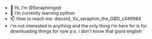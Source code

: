 - 👋 Hi, I’m @Seraphimgod
- 🌱 I’m currently learning python
- 📫 How to reach me: discord, Xx_seraphim_the_GØD_xX#9984
-  i'm not interested in anything and the only thing i'm here for is for downloading things for now
p.s. i don't know that good english
